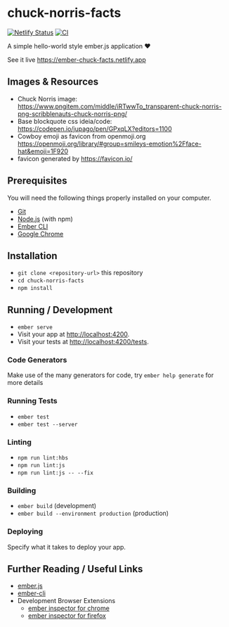 # chuck-norris-facts

[![Netlify Status](https://api.netlify.com/api/v1/badges/afbd7950-533e-48ce-8324-856ccd0aaa06/deploy-status)](https://app.netlify.com/sites/ember-chuck-facts/deploys)
[![CI](https://github.com/brunoocasali/chuck-norris-facts/actions/workflows/ci.yml/badge.svg)](https://github.com/brunoocasali/chuck-norris-facts/actions/workflows/ci.yml)

A simple hello-world style ember.js application :heart:

See it live https://ember-chuck-facts.netlify.app

## Images & Resources

- Chuck Norris image: https://www.pngitem.com/middle/iRTwwTo_transparent-chuck-norris-png-scribblenauts-chuck-norris-png/
- Base blockquote css ideia/code: https://codepen.io/jupago/pen/GPxqLX?editors=1100
- Cowboy emoji as favicon from openmoji.org https://openmoji.org/library/#group=smileys-emotion%2Fface-hat&emoji=1F920
- favicon generated by https://favicon.io/

## Prerequisites

You will need the following things properly installed on your computer.

* [Git](https://git-scm.com/)
* [Node.js](https://nodejs.org/) (with npm)
* [Ember CLI](https://ember-cli.com/)
* [Google Chrome](https://google.com/chrome/)

## Installation

* `git clone <repository-url>` this repository
* `cd chuck-norris-facts`
* `npm install`

## Running / Development

* `ember serve`
* Visit your app at [http://localhost:4200](http://localhost:4200).
* Visit your tests at [http://localhost:4200/tests](http://localhost:4200/tests).

### Code Generators

Make use of the many generators for code, try `ember help generate` for more details

### Running Tests

* `ember test`
* `ember test --server`

### Linting

* `npm run lint:hbs`
* `npm run lint:js`
* `npm run lint:js -- --fix`

### Building

* `ember build` (development)
* `ember build --environment production` (production)

### Deploying

Specify what it takes to deploy your app.

## Further Reading / Useful Links

* [ember.js](https://emberjs.com/)
* [ember-cli](https://ember-cli.com/)
* Development Browser Extensions
  * [ember inspector for chrome](https://chrome.google.com/webstore/detail/ember-inspector/bmdblncegkenkacieihfhpjfppoconhi)
  * [ember inspector for firefox](https://addons.mozilla.org/en-US/firefox/addon/ember-inspector/)
